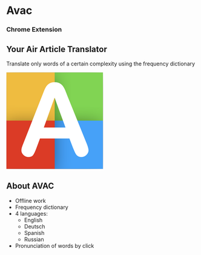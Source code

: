 # Avac 
### Chrome Extension 
## Your Air Article Translator
Translate only words of a certain complexity using the frequency dictionary

![avac](https://raw.githubusercontent.com/SmelayaPanda/Avac-Ext/master/img/256x256.png)

## About AVAC
* Offline work
* Frequency dictionary
* 4 languages: 
   * English 
   * Deutsch 
   * Spanish
   * Russian
* Pronunciation of words by click
